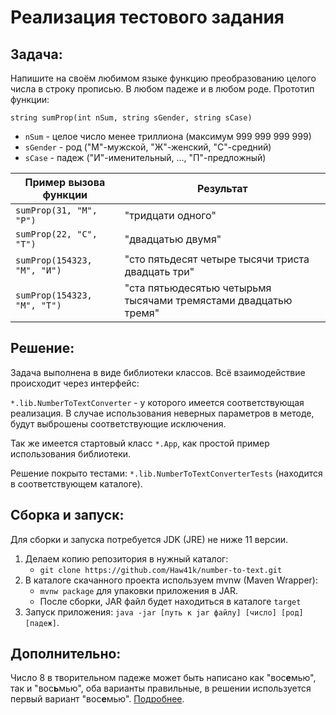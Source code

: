 # Реализация тестового задания

## Задача:

Напишите на своём любимом языке функцию преобразованию целого числа в строку прописью.
В любом падеже и в любом роде. Прототип функции:

`string sumProp(int nSum, string sGender, string sCase)`

* `nSum` - целое число менее триллиона (максимум 999 999 999 999)
* `sGender` - род ("М"-мужской, "Ж"-женский, "С"-средний)
* `sCase` - падеж ("И"-именительный, ..., "П"-предложный)


| Пример вызова функции        | Результат                                                        |
|------------------------------|------------------------------------------------------------------|
| `sumProp(31, "М", "Р")`      | "тридцати одного"                                                |
| `sumProp(22, "С", "Т")`      | "двадцатью двумя"                                                |
| `sumProp(154323, "М", "И")`  | "сто пятьдесят четыре тысячи триста двадцать три"                |
| `sumProp(154323, "М", "Т")`  | "ста пятьюдесятью четырьмя тысячами тремястами двадцатью тремя"  |

## Решение:

Задача выполнена в виде библиотеки классов. Всё взаимодействие происходит через интерфейс:

`*.lib.NumberToTextConverter` - у которого имеется соответствующая реализация.
В случае использования неверных параметров в методе, будут выброшены соответствующие исключения.

Так же имеется стартовый класс `*.App`, как простой пример использования библиотеки.

Решение покрыто тестами: `*.lib.NumberToTextConverterTests`
(находится в соответствующем каталоге).

## Сборка и запуск:

Для сборки и запуска потребуется JDK (JRE) не ниже 11 версии.
1. Делаем копию репозитория в нужный каталог:
    * `git clone https://github.com/Haw41k/number-to-text.git`
2. В каталоге скачанного проекта используем mvnw (Maven Wrapper):
    * `mvnw package` для упаковки приложения в JAR.
    * После сборки, JAR файл будет находиться в каталоге `target`
3. Запуск приложения: `java -jar [путь к jar файлу] [число] [род] [падеж]`.

## Дополнительно:

Число 8 в творительном падеже может быть написано как "вос**е**мью", так и "вос**ь**мью",
оба варианты правильные, в решении используется первый вариант "вос**е**мью".
[Подробнее](https://kakpishem.ru/pishem-pravilno-slova/vosmyu-ili-vosemyu-kak-pishetsya.html).
